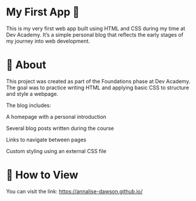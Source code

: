 # My First App 🌱
This is my very first web app built using HTML and CSS during my time at Dev Academy. It’s a simple personal blog that reflects the early stages of my journey into web development.

# 📖 About
This project was created as part of the Foundations phase at Dev Academy. The goal was to practice writing HTML and applying basic CSS to structure and style a webpage.

The blog includes:

A homepage with a personal introduction

Several blog posts written during the course

Links to navigate between pages

Custom styling using an external CSS file

# 👀 How to View
You can visit the link:
https://annalise-dawson.github.io/
